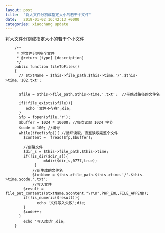 ```yaml
---
layout: post
title:  "将大文件分割成指定大小的若干个文件"
date:   2019-01-02 16:42:13 +0000
categories: xiaochang update
---
```



将大文件分割成指定大小的若干个小文件

        /**
         * 将文件分割多个文件
         * @return [type] [description]
         */
        public function fileToFiles()
        {
          // $txtName = $this->file_path.$this->time.'/'.$this->time.'102.txt';


          $file = $this->file_path.$this->time.'.txt';  //带绝对路径的文件名

          if(!file_exists($file)){
             echo '文件不存在';die;
          }
          $fp = fopen($file,'r');
          $buffer = 1024 * 10000; //每次读取 1024 字节
          $code = 100; //编号
          while(!feof($fp)){ //循环读取，直至读取完整个文件
            $content =  fread($fp,$buffer);

            //创建文件
            $dir_s = $this->file_path.$this->time;
            if(!is_dir($dir_s)){
                     mkdir($dir_s,0777,true);
                 }
                //新生成的文件名
                $txtName = $this->file_path.$this->time.'/'.$this->time.$code.'.txt';
                //写入文件
            $result = file_put_contents($txtName,$content."\r\n".PHP_EOL,FILE_APPEND);
            if(!is_numeric($result)){
                  echo '文件写入失败';die;
            }
            $code++;
          }
            echo '写入成功';die;
        }
        
        
